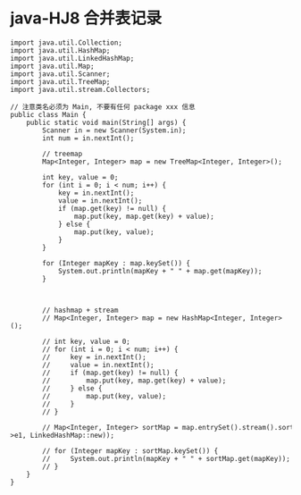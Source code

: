 # java-HJ8 合并表记录


    import java.util.Collection;
    import java.util.HashMap;
    import java.util.LinkedHashMap;
    import java.util.Map;
    import java.util.Scanner;
    import java.util.TreeMap;
    import java.util.stream.Collectors;
    
    // 注意类名必须为 Main, 不要有任何 package xxx 信息
    public class Main {
        public static void main(String[] args) {
            Scanner in = new Scanner(System.in);
            int num = in.nextInt();
    
            // treemap
            Map<Integer, Integer> map = new TreeMap<Integer, Integer>();
    
            int key, value = 0;
            for (int i = 0; i < num; i++) {
                key = in.nextInt();
                value = in.nextInt();
                if (map.get(key) != null) {
                    map.put(key, map.get(key) + value);
                } else {
                    map.put(key, value);
                }
            }
    
            for (Integer mapKey : map.keySet()) {
                System.out.println(mapKey + " " + map.get(mapKey));
            }
    
    
    
            // hashmap + stream
            // Map<Integer, Integer> map = new HashMap<Integer, Integer>();
    
            // int key, value = 0;
            // for (int i = 0; i < num; i++) {
            //     key = in.nextInt();
            //     value = in.nextInt();
            //     if (map.get(key) != null) {
            //         map.put(key, map.get(key) + value);
            //     } else {
            //         map.put(key, value);
            //     }
            // }
    
            // Map<Integer, Integer> sortMap = map.entrySet().stream().sorted(Map.Entry.comparingByKey()).collect(Collectors.toMap(Map.Entry::getKey, Map.Entry::getValue, (e1, e2)->e1, LinkedHashMap::new));
    
            // for (Integer mapKey : sortMap.keySet()) {
            //     System.out.println(mapKey + " " + sortMap.get(mapKey));
            // }
        }
    }

  

